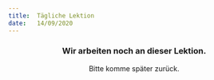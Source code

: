 ```yaml
---
title:  Tägliche Lektion
date:   14/09/2020
---
```


### <center>Wir arbeiten noch an dieser Lektion.</center>
<center>Bitte komme später zurück.</center>